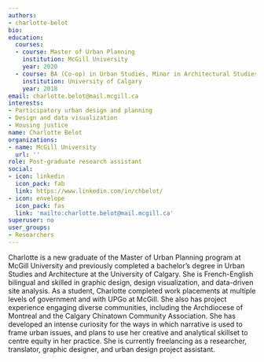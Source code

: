 ```yaml
---
authors: 
- charlotte-belot
bio: 
education:
  courses:
  - course: Master of Urban Planning
    institution: McGill University
    year: 2020
  - course: BA (Co-op) in Urban Studies, Minor in Architectural Studies
    institution: University of Calgary
    year: 2018
email: charlotte.belot@mail.mcgill.ca
interests:
- Participatory urban design and planning
- Design and data visualization
- Housing justice
name: Charlotte Belot
organizations:
- name: McGill University
  url: ''
role: Post-graduate research assistant
social:
- icon: linkedin
  icon_pack: fab
  link: https://www.linkedin.com/in/chbelot/   
- icon: envelope
  icon_pack: fas
  link: 'mailto:charlotte.belot@mail.mcgill.ca'
superuser: no
user_groups: 
- Researchers
---
```

Charlotte is a new graduate of the Master of Urban Planning program at McGill University and previously completed a bachelor’s degree in Urban Studies and Architecture at the University of Calgary. She is French-English bilingual and skilled in graphic design, design visualization, and data-driven site analysis. As a student, Charlotte completed work placements at multiple levels of government and with UPGo at McGill. She also has project experience engaging diverse communities, including the Archdiocese of Montreal and the Calgary Chinatown Community Association. She has developed an intense curiosity for the ways in which narrative is used to frame urban issues, and plans to use her creative and analytical skillset to centre equity in her practice. She is currently freelancing as a researcher, translator, graphic designer, and urban design project assistant.   